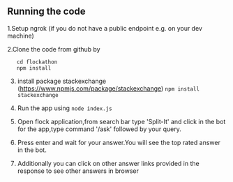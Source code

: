 
## Running the code

1.Setup ngrok (if you do not have a public endpoint e.g. on your dev machine)

2.Clone the code from github by 
```git@github.com:apoorv22/flockathon.git 
   cd flockathon
   npm install
   ```

3.	install package stackexchange (https://www.npmjs.com/package/stackexchange)
	```npm install stackexchange```

4.  Run the app using ```node index.js```

3.  Open flock application,from search bar type 'Split-It' and click in the bot for the app,type command '/ask' followed by your query.

4.  Press enter and wait for your answer.You will see the top rated answer in the bot.

5.  Additionally you can click on other answer links provided in the response to see other answers in browser
